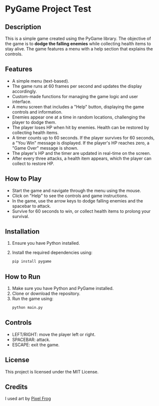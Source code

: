 # PyGame Project Test

## Description

This is a simple game created using the PyGame library. The objective of the game is to **dodge the falling enemies** while collecting health items to stay alive. The game features a menu with a help section that explains the controls.

## Features

- A simple menu (text-based).
- The game runs at 60 frames per second and updates the display accordingly.
- Custom-made functions for managing the game logic and user interface.
- A menu screen that includes a "Help" button, displaying the game controls and information.
- Enemies appear one at a time in random locations, challenging the player to dodge them.
- The player loses HP when hit by enemies. Health can be restored by collecting health items.
- A timer counts up to 60 seconds. If the player survives for 60 seconds, a "You Win" message is displayed. If the player's HP reaches zero, a "Game Over" message is shown.
- The player's HP and the timer are updated in real-time on the screen.
- After every three attacks, a health item appears, which the player can collect to restore HP.


## How to Play

- Start the game and navigate through the menu using the mouse.
- Click on "Help" to see the controls and game instructions.
- In the game, use the arrow keys to dodge falling enemies and the spacebar to attack.
- Survive for 60 seconds to win, or collect health items to prolong your survival.

## Installation

1. Ensure you have Python installed.
2. Install the required dependencies using:

    ```bash
    pip install pygame
    ```

## How to Run

1. Make sure you have Python and PyGame installed.
2. Clone or download the repository.
3. Run the game using:
    ```bash
    python main.py
    ```

## Controls

- LEFT/RIGHT: move the player left or right.
- SPACEBAR: attack.
- ESCAPE: exit the game.

## License

This project is licensed under the MIT License.

## Credits

I used art by [Pixel Frog](https://pixelfrog-assets.itch.io/tiny-swords)